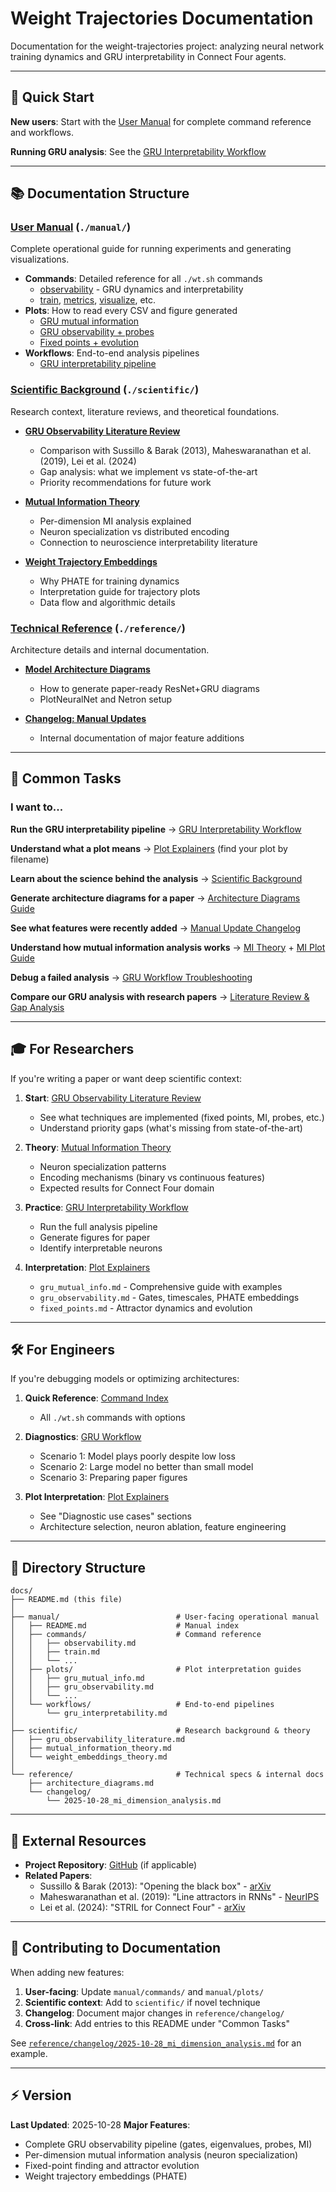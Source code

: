 # Weight Trajectories Documentation

Documentation for the weight-trajectories project: analyzing neural network training dynamics and GRU interpretability in Connect Four agents.

---

## 🚀 Quick Start

**New users**: Start with the [User Manual](./manual/README.md) for complete command reference and workflows.

**Running GRU analysis**: See the [GRU Interpretability Workflow](./manual/workflows/gru_interpretability.md)

---

## 📚 Documentation Structure

### [User Manual](./manual/) (`./manual/`)
Complete operational guide for running experiments and generating visualizations.

- **Commands**: Detailed reference for all `./wt.sh` commands
  - [observability](./manual/commands/observability.md) - GRU dynamics and interpretability
  - [train](./manual/commands/train.md), [metrics](./manual/commands/metrics.md), [visualize](./manual/commands/visualize.md), etc.
- **Plots**: How to read every CSV and figure generated
  - [GRU mutual information](./manual/plots/gru_mutual_info.md)
  - [GRU observability + probes](./manual/plots/gru_observability.md)
  - [Fixed points + evolution](./manual/plots/fixed_points.md)
- **Workflows**: End-to-end analysis pipelines
  - [GRU interpretability pipeline](./manual/workflows/gru_interpretability.md)

### [Scientific Background](./scientific/) (`./scientific/`)
Research context, literature reviews, and theoretical foundations.

- **[GRU Observability Literature Review](./scientific/gru_observability_literature.md)**
  - Comparison with Sussillo & Barak (2013), Maheswaranathan et al. (2019), Lei et al. (2024)
  - Gap analysis: what we implement vs state-of-the-art
  - Priority recommendations for future work

- **[Mutual Information Theory](./scientific/mutual_information_theory.md)**
  - Per-dimension MI analysis explained
  - Neuron specialization vs distributed encoding
  - Connection to neuroscience interpretability literature

- **[Weight Trajectory Embeddings](./scientific/weight_embeddings_theory.md)**
  - Why PHATE for training dynamics
  - Interpretation guide for trajectory plots
  - Data flow and algorithmic details

### [Technical Reference](./reference/) (`./reference/`)
Architecture details and internal documentation.

- **[Model Architecture Diagrams](./reference/architecture_diagrams.md)**
  - How to generate paper-ready ResNet+GRU diagrams
  - PlotNeuralNet and Netron setup

- **[Changelog: Manual Updates](./reference/changelog/)**
  - Internal documentation of major feature additions

---

## 📖 Common Tasks

### I want to...

**Run the GRU interpretability pipeline**
→ [GRU Interpretability Workflow](./manual/workflows/gru_interpretability.md)

**Understand what a plot means**
→ [Plot Explainers](./manual/plots/) (find your plot by filename)

**Learn about the science behind the analysis**
→ [Scientific Background](./scientific/)

**Generate architecture diagrams for a paper**
→ [Architecture Diagrams Guide](./reference/architecture_diagrams.md)

**See what features were recently added**
→ [Manual Update Changelog](./reference/changelog/)

**Understand how mutual information analysis works**
→ [MI Theory](./scientific/mutual_information_theory.md) + [MI Plot Guide](./manual/plots/gru_mutual_info.md)

**Debug a failed analysis**
→ [GRU Workflow Troubleshooting](./manual/workflows/gru_interpretability.md#troubleshooting)

**Compare our GRU analysis with research papers**
→ [Literature Review & Gap Analysis](./scientific/gru_observability_literature.md)

---

## 🎓 For Researchers

If you're writing a paper or want deep scientific context:

1. **Start**: [GRU Observability Literature Review](./scientific/gru_observability_literature.md)
   - See what techniques are implemented (fixed points, MI, probes, etc.)
   - Understand priority gaps (what's missing from state-of-the-art)

2. **Theory**: [Mutual Information Theory](./scientific/mutual_information_theory.md)
   - Neuron specialization patterns
   - Encoding mechanisms (binary vs continuous features)
   - Expected results for Connect Four domain

3. **Practice**: [GRU Interpretability Workflow](./manual/workflows/gru_interpretability.md)
   - Run the full analysis pipeline
   - Generate figures for paper
   - Identify interpretable neurons

4. **Interpretation**: [Plot Explainers](./manual/plots/)
   - `gru_mutual_info.md` - Comprehensive guide with examples
   - `gru_observability.md` - Gates, timescales, PHATE embeddings
   - `fixed_points.md` - Attractor dynamics and evolution

---

## 🛠️ For Engineers

If you're debugging models or optimizing architectures:

1. **Quick Reference**: [Command Index](./manual/README.md)
   - All `./wt.sh` commands with options

2. **Diagnostics**: [GRU Workflow](./manual/workflows/gru_interpretability.md#diagnostic-scenarios)
   - Scenario 1: Model plays poorly despite low loss
   - Scenario 2: Large model no better than small model
   - Scenario 3: Preparing paper figures

3. **Plot Interpretation**: [Plot Explainers](./manual/plots/)
   - See "Diagnostic use cases" sections
   - Architecture selection, neuron ablation, feature engineering

---

## 📂 Directory Structure

```
docs/
├── README.md (this file)
│
├── manual/                          # User-facing operational manual
│   ├── README.md                    # Manual index
│   ├── commands/                    # Command reference
│   │   ├── observability.md
│   │   ├── train.md
│   │   └── ...
│   ├── plots/                       # Plot interpretation guides
│   │   ├── gru_mutual_info.md
│   │   ├── gru_observability.md
│   │   └── ...
│   └── workflows/                   # End-to-end pipelines
│       └── gru_interpretability.md
│
├── scientific/                      # Research background & theory
│   ├── gru_observability_literature.md
│   ├── mutual_information_theory.md
│   └── weight_embeddings_theory.md
│
└── reference/                       # Technical specs & internal docs
    ├── architecture_diagrams.md
    └── changelog/
        └── 2025-10-28_mi_dimension_analysis.md
```

---

## 🔗 External Resources

- **Project Repository**: [GitHub](https://github.com/yourusername/weight-trajectories) (if applicable)
- **Related Papers**:
  - Sussillo & Barak (2013): "Opening the black box" - [arXiv](https://arxiv.org/abs/1211.4722)
  - Maheswaranathan et al. (2019): "Line attractors in RNNs" - [NeurIPS](https://papers.nips.cc/paper/9419-reverse-engineering-recurrent-networks-for-sentiment-classification-reveals-line-attractor-dynamics)
  - Lei et al. (2024): "STRIL for Connect Four" - [arXiv](https://arxiv.org/html/2409.19363v2)

---

## 📝 Contributing to Documentation

When adding new features:

1. **User-facing**: Update `manual/commands/` and `manual/plots/`
2. **Scientific context**: Add to `scientific/` if novel technique
3. **Changelog**: Document major changes in `reference/changelog/`
4. **Cross-link**: Add entries to this README under "Common Tasks"

See [`reference/changelog/2025-10-28_mi_dimension_analysis.md`](./reference/changelog/2025-10-28_mi_dimension_analysis.md) for an example.

---

## ⚡ Version

**Last Updated**: 2025-10-28
**Major Features**:
- Complete GRU observability pipeline (gates, eigenvalues, probes, MI)
- Per-dimension mutual information analysis (neuron specialization)
- Fixed-point finding and attractor evolution
- Weight trajectory embeddings (PHATE)
